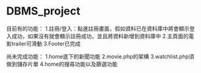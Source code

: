 # DBMS_project



目前有的功能：
1.註冊/登入：點進註冊畫面，假如資料已在資料庫中將會顯示登入成功，如果沒有就會顯示註冊成功，並且將資料新增到資料庫中
2.主頁面的電影trailer可滑動
3.Footer已完成

尚未完成功能：
1.home底下的新聞功能
2.movie.php的架構
3.watchlist.php須做到儲存片單
4.home的搜尋功能以及篩選功能

